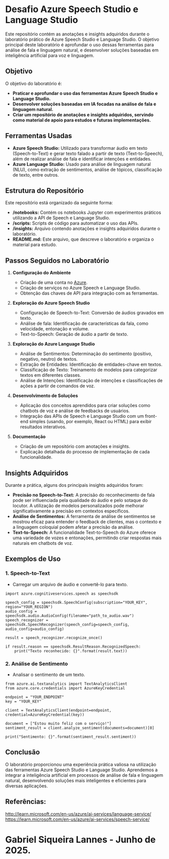 # Desafio Azure Speech Studio e Language Studio

Este repositório contém as anotações e insights adquiridos durante o laboratório prático de Azure Speech Studio e Language Studio. O objetivo principal deste laboratório é aprofundar o uso dessas ferramentas para análise de fala e linguagem natural, e desenvolver soluções baseadas em inteligência artificial para voz e linguagem.

## Objetivo

O objetivo do laboratório é:

- **Praticar e aprofundar o uso das ferramentas Azure Speech Studio e Language Studio.**
- **Desenvolver soluções baseadas em IA focadas na análise de fala e linguagem natural.**
- **Criar um repositório de anotações e insights adquiridos, servindo como material de apoio para estudos e futuras implementações.**

## Ferramentas Usadas

- **Azure Speech Studio:** Utilizado para transformar áudio em texto (Speech-to-Text) e gerar texto falado a partir de texto (Text-to-Speech), além de realizar análise de fala e identificar intenções e entidades.
- **Azure Language Studio:** Usado para análise de linguagem natural (NLU), como extração de sentimentos, análise de tópicos, classificação de texto, entre outros.

## Estrutura do Repositório

Este repositório está organizado da seguinte forma:

- **/notebooks:** Contém os notebooks Jupyter com experimentos práticos utilizando a API de Speech e Language Studio.
- **/scripts:** Scripts de código para automatizar o uso das APIs.
- **/insights:** Arquivo contendo anotações e insights adquiridos durante o laboratório.
- **README.md:** Este arquivo, que descreve o laboratório e organiza o material para estudo.

## Passos Seguidos no Laboratório

1. **Configuração do Ambiente**
   - Criação de uma conta no [Azure](https://azure.microsoft.com/).
   - Criação de serviços no Azure Speech e Language Studio.
   - Obtenção das chaves de API para integração com as ferramentas.

2. **Exploração do Azure Speech Studio**
   - Configuração de Speech-to-Text: Conversão de áudios gravados em texto.
   - Análise de fala: Identificação de características da fala, como velocidade, entonação e volume.
   - Text-to-Speech: Geração de áudio a partir de texto.

3. **Exploração do Azure Language Studio**
   - Análise de Sentimentos: Determinação do sentimento (positivo, negativo, neutro) de textos.
   - Extração de Entidades: Identificação de entidades-chave em textos.
   - Classificação de Texto: Treinamento de modelos para categorizar textos em diferentes classes.
   - Análise de Intenções: Identificação de intenções e classificações de ações a partir de comandos de voz.

4. **Desenvolvimento de Soluções**
   - Aplicação dos conceitos aprendidos para criar soluções como chatbots de voz e análise de feedbacks de usuários.
   - Integração das APIs de Speech e Language Studio com um front-end simples (usando, por exemplo, React ou HTML) para exibir resultados interativos.

5. **Documentação**
   - Criação de um repositório com anotações e insights.
   - Explicação detalhada do processo de implementação de cada funcionalidade.

## Insights Adquiridos

Durante a prática, alguns dos principais insights adquiridos foram:

- **Precisão no Speech-to-Text:** A precisão do reconhecimento de fala pode ser influenciada pela qualidade do áudio e pelo sotaque do locutor. A utilização de modelos personalizados pode melhorar significativamente a precisão em contextos específicos.
- **Análise de Sentimentos:** A ferramenta de análise de sentimentos se mostrou eficaz para entender o feedback de clientes, mas o contexto e a linguagem coloquial podem afetar a precisão da análise.
- **Text-to-Speech:** A funcionalidade Text-to-Speech do Azure oferece uma variedade de vozes e entonações, permitindo criar respostas mais naturais em chatbots de voz.

## Exemplos de Uso

### 1. **Speech-to-Text**
   - Carregar um arquivo de áudio e convertê-lo para texto.
   
   ```
   import azure.cognitiveservices.speech as speechsdk
   
   speech_config = speechsdk.SpeechConfig(subscription="YOUR_KEY", region="YOUR_REGION")
   audio_config = speechsdk.audio.AudioConfig(filename="path_to_audio.wav")
   speech_recognizer = speechsdk.SpeechRecognizer(speech_config=speech_config, audio_config=audio_config)
   
   result = speech_recognizer.recognize_once()
   
   if result.reason == speechsdk.ResultReason.RecognizedSpeech:
       print("Texto reconhecido: {}".format(result.text))
```
### 2. **Análise de Sentimento**
   - Analisar o sentimento de um texto.

   ```
from azure.ai.textanalytics import TextAnalyticsClient
from azure.core.credentials import AzureKeyCredential

endpoint = "YOUR_ENDPOINT"
key = "YOUR_KEY"

client = TextAnalyticsClient(endpoint=endpoint, credential=AzureKeyCredential(key))

document = ["Estou muito feliz com o serviço!"]
sentiment_result = client.analyze_sentiment(documents=document)[0]

print("Sentimento: {}".format(sentiment_result.sentiment))
   ```

## Conclusão
O laboratório proporcionou uma experiência prática valiosa na utilização das ferramentas Azure Speech Studio e Language Studio. Aprendemos a integrar a inteligência artificial em processos de análise de fala e linguagem natural, desenvolvendo soluções mais inteligentes e eficientes para diversas aplicações.

## Referências:
http://learn.microsoft.com/en-us/azure/ai-services/language-service/
https://learn.microsoft.com/en-us/azure/ai-services/speech-service/

# Gabriel Siqueira Lannes - Junho de 2025.
